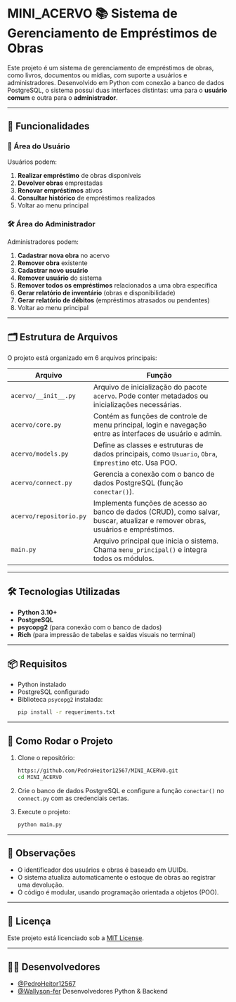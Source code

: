 # MINI_ACERVO 📚 Sistema de Gerenciamento de Empréstimos de Obras

Este projeto é um sistema de gerenciamento de empréstimos de obras, como livros, documentos ou mídias, com suporte a usuários e administradores. Desenvolvido em Python com conexão a banco de dados PostgreSQL, o sistema possui duas interfaces distintas: uma para o **usuário comum** e outra para o **administrador**.

---

## 🚀 Funcionalidades

### 👤 Área do Usuário

Usuários podem:

1. **Realizar empréstimo** de obras disponíveis  
2. **Devolver obras** emprestadas  
3. **Renovar empréstimos** ativos  
4. **Consultar histórico** de empréstimos realizados  
0. Voltar ao menu principal

### 🛠️ Área do Administrador

Administradores podem:

1. **Cadastrar nova obra** no acervo  
2. **Remover obra** existente  
3. **Cadastrar novo usuário**  
4. **Remover usuário** do sistema  
5. **Remover todos os empréstimos** relacionados a uma obra específica  
6. **Gerar relatório de inventário** (obras e disponibilidade)  
7. **Gerar relatório de débitos** (empréstimos atrasados ou pendentes)  
0. Voltar ao menu principal

---

## 🗂 Estrutura de Arquivos

O projeto está organizado em 6 arquivos principais:

| Arquivo                | Função                                                                 |
|------------------------|------------------------------------------------------------------------|
| `acervo/__init__.py`   | Arquivo de inicialização do pacote `acervo`. Pode conter metadados ou inicializações necessárias. |
| `acervo/core.py`       | Contém as funções de controle de menu principal, login e navegação entre as interfaces de usuário e admin. |
| `acervo/models.py`     | Define as classes e estruturas de dados principais, como `Usuario`, `Obra`, `Emprestimo` etc. Usa POO. |
| `acervo/connect.py`    | Gerencia a conexão com o banco de dados PostgreSQL (função `conectar()`). |
| `acervo/repositorio.py`| Implementa funções de acesso ao banco de dados (CRUD), como salvar, buscar, atualizar e remover obras, usuários e empréstimos. |
| `main.py`              | Arquivo principal que inicia o sistema. Chama `menu_principal()` e integra todos os módulos. |

---

## 🛠️ Tecnologias Utilizadas

- **Python 3.10+**
- **PostgreSQL**
- **psycopg2** (para conexão com o banco de dados)
- **Rich** (para impressão de tabelas e saídas visuais no terminal)

---

## 📦 Requisitos

- Python instalado
- PostgreSQL configurado
- Biblioteca `psycopg2` instalada:
  ```bash
  pip install -r requeriments.txt
  ```

---

## 🧪 Como Rodar o Projeto

1. Clone o repositório:

   ```bash
   https://github.com/PedroHeitor12567/MINI_ACERVO.git
   cd MINI_ACERVO
   ```

2. Crie o banco de dados PostgreSQL e configure a função `conectar()` no `connect.py` com as credenciais certas.

3. Execute o projeto:

   ```bash
   python main.py
   ```

---

## 📌 Observações

- O identificador dos usuários e obras é baseado em UUIDs.
- O sistema atualiza automaticamente o estoque de obras ao registrar uma devolução.
- O código é modular, usando programação orientada a objetos (POO).

---

## 📄 Licença

Este projeto está licenciado sob a [MIT License](LICENSE).

---

## 👨‍💻 Desenvolvedores

- [@PedroHeitor12567](https://github.com/PedroHeitor12567) 
- [@Wallyson-fer](https://github.com/Wallyson-fer)
Desenvolvedores Python & Backend